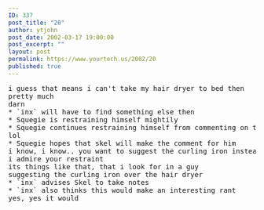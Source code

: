 ```yaml
---
ID: 337
post_title: "20"
author: ytjohn
post_date: 2002-03-17 19:00:00
post_excerpt: ""
layout: post
permalink: https://www.yourtech.us/2002/20
published: true
---
```

<pre>
i guess that means i can't take my hair dryer to bed then
pretty much
darn
* `inx` will have to find something else then
* Squegie is restraining himself mightily
* Squegie continues restraining himself from commenting on that
lol
* Squegie hopes that skel will make the comment for him
i know, i know.. you want to suggest the curling iron instead.
i admire your restraint
its things like that, that i look for in a guy
suggesting the curling iron over the hair dryer
* `inx` advises Skel to take notes
* `inx` also thinks this would make an interesting rant
yes, yes it would
</pre>